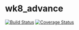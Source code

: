 # wk8_advance

[![Build Status](https://travis-ci.org/libingye816/wk8_advance.svg?branch=master)](https://travis-ci.org/libingye816/wk8_advance)
[![Coverage Status](https://coveralls.io/repos/github/libingye816/wk8_advance/badge.svg?branch=master)](https://coveralls.io/github/libingye816/wk8_advance?branch=master)
